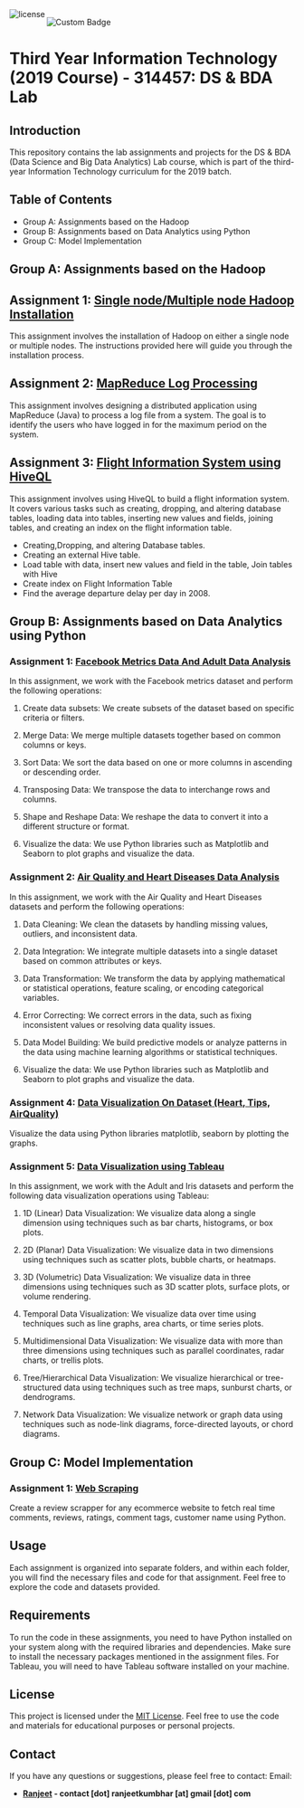 <a href="https://github.com/wervlad/customer-churn-prediction/blob/main/LICENSE">
    
<img align='left' alt="license" src="https://img.shields.io/github/license/wervlad/customer-churn-prediction.svg?color=blue">
</a>

![Custom Badge](https://img.shields.io/badge/Views-3000%2B-blue)

# Third Year Information Technology (2019 Course) - 314457: DS & BDA Lab

## **Introduction**
This repository contains the lab assignments and projects for the DS & BDA (Data Science and Big Data Analytics) Lab course, which is part of the third-year Information Technology curriculum for the 2019 batch.

## **Table of Contents**
-  Group A: Assignments based on the Hadoop
-  Group B: Assignments based on Data Analytics using Python
-  Group C: Model Implementation


## **Group A: Assignments based on the Hadoop**

## **Assignment 1:** [**Single node/Multiple node Hadoop Installation**](https://github.com/RanjeetKumbhar01/TE_IT_DSBDA_ASSIGNMENTS_SPPU/tree/main/Group_A/A_1)



This assignment involves the installation of Hadoop on either a single node or multiple nodes. The instructions provided here will guide you through the installation process.


## **Assignment 2:** [**MapReduce Log Processing**](https://github.com/RanjeetKumbhar01/TE_IT_DSBDA_ASSIGNMENTS_SPPU/tree/main/Group_A/A_2)


This assignment involves designing a distributed application using MapReduce (Java) to process a log file from a system. The goal is to identify the users who have logged in for the maximum period on the system.


## **Assignment 3:** [**Flight Information System using HiveQL**](https://github.com/RanjeetKumbhar01/TE_IT_DSBDA_ASSIGNMENTS_SPPU/tree/main/Group_A/A_3)


This assignment involves using HiveQL to build a flight information system. It covers various tasks such as creating, dropping, and altering database tables, loading data into tables, inserting new values and fields, joining tables, and creating an index on the flight information table.

- Creating,Dropping, and altering Database tables.
-  Creating an external Hive table.
-  Load table with data, insert new values and field in the table, Join tables with Hive
-  Create index on Flight Information Table
-  Find the average departure delay per day in 2008.

## **Group B: Assignments based on Data Analytics using Python**


### **Assignment 1:** [**Facebook Metrics Data And Adult Data Analysis**](https://github.com/RanjeetKumbhar01/TE_IT_DSBDA_ASSIGNMENTS_SPPU/tree/main/Group_B/B_1)

In this assignment, we work with the Facebook metrics dataset and perform the following operations:

1. Create data subsets: We create subsets of the dataset based on specific criteria or filters.

2. Merge Data: We merge multiple datasets together based on common columns or keys.

3. Sort Data: We sort the data based on one or more columns in ascending or descending order.

4. Transposing Data: We transpose the data to interchange rows and columns.

5. Shape and Reshape Data: We reshape the data to convert it into a different structure or format.

6. Visualize the data: We use Python libraries such as Matplotlib and Seaborn to plot graphs and visualize the data.

### **Assignment 2:** [**Air Quality and Heart Diseases Data Analysis**](https://github.com/RanjeetKumbhar01/TE_IT_DSBDA_ASSIGNMENTS_SPPU/tree/main/Group_B/B_2)

In this assignment, we work with the Air Quality and Heart Diseases datasets and perform the following operations:

1. Data Cleaning: We clean the datasets by handling missing values, outliers, and inconsistent data.

2. Data Integration: We integrate multiple datasets into a single dataset based on common attributes or keys.

3. Data Transformation: We transform the data by applying mathematical or statistical operations, feature scaling, or encoding categorical variables.

4. Error Correcting: We correct errors in the data, such as fixing inconsistent values or resolving data quality issues.

5. Data Model Building: We build predictive models or analyze patterns in the data using machine learning algorithms or statistical techniques.

6. Visualize the data: We use Python libraries such as Matplotlib and Seaborn to plot graphs and visualize the data.


### **Assignment 4:** [**Data Visualization On Dataset (Heart, Tips, AirQuality)**](https://github.com/RanjeetKumbhar01/TE_IT_DSBDA_ASSIGNMENTS_SPPU/tree/main/Group_B/B_4)

Visualize the data using Python libraries matplotlib, seaborn by plotting the graphs.

### **Assignment 5:** [**Data Visualization using Tableau**](https://github.com/RanjeetKumbhar01/TE_IT_DSBDA_ASSIGNMENTS_SPPU/tree/main/Group_B/B_5)
In this assignment, we work with the Adult and Iris datasets and perform the following data visualization operations using Tableau:

1. 1D (Linear) Data Visualization: We visualize data along a single dimension using techniques such as bar charts, histograms, or box plots.

2. 2D (Planar) Data Visualization: We visualize data in two dimensions using techniques such as scatter plots, bubble charts, or heatmaps.

3. 3D (Volumetric) Data Visualization: We visualize data in three dimensions using techniques such as 3D scatter plots, surface plots, or volume rendering.

4. Temporal Data Visualization: We visualize data over time using techniques such as line graphs, area charts, or time series plots.

5. Multidimensional Data Visualization: We visualize data with more than three dimensions using techniques such as parallel coordinates, radar charts, or trellis plots.

6. Tree/Hierarchical Data Visualization: We visualize hierarchical or tree-structured data using techniques such as tree maps, sunburst charts, or dendrograms.

7. Network Data Visualization: We visualize network or graph data using techniques such as node-link diagrams, force-directed layouts, or chord diagrams.


## **Group C: Model Implementation**


### **Assignment 1:** [**Web Scraping**](https://github.com/RanjeetKumbhar01/TE_IT_DSBDA_ASSIGNMENTS_SPPU/blob/main/Group_C/c_1.ipynb)
Create a review scrapper for any ecommerce website to fetch real time comments, reviews, ratings, comment tags, customer name using Python.
## **Usage**

Each assignment is organized into separate folders, and within each folder, you will find the necessary files and code for that assignment. Feel free to explore the code and datasets provided.

## **Requirements**

To run the code in these assignments, you need to have Python installed on your system along with the required libraries and dependencies. Make sure to install the necessary packages mentioned in the assignment files. For Tableau, you will need to have Tableau software installed on your machine.

## **License**

This project is licensed under the [MIT License](LICENSE). Feel free to use the code and materials for educational purposes or personal projects.

## **Contact**
If you have any questions or suggestions, please feel free to contact:
Email:
* **[Ranjeet](mailto:contact.ranjeetkumbhar@gmail.com) - contact [dot] ranjeetkumbhar [at] gmail [dot] com**

